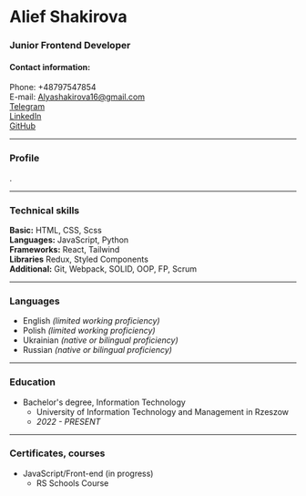 # Alief Shakirova
### Junior Frontend Developer
#### Contact information:
Phone: +48797547854 <br>
E-mail: Alyashakirova16@gmail.com <br>
[Telegram](https://t.me/AlyaShakirova)<br>
[LinkedIn](https://www.linkedin.com/in/alief-shakirova)<br>
[GitHub](https://github.com/Alief1620)<br>
***

### Profile

<p>.</p>

***


### Technical skills

**Basic:** HTML, CSS, Scss<br>
**Languages:** JavaScript, Python<br>
**Frameworks:** React, Tailwind<br>
**Libraries** Redux, Styled Components<br>
**Additional:** Git, Webpack, SOLID, OOP, FP, Scrum<br>

***

### Languages

* English *(limited working proficiency)*
* Polish *(limited working proficiency)*
* Ukrainian *(native or bilingual proficiency)*
* Russian *(native or bilingual proficiency)*

***

### Education

* Bachelor's degree, Information Technology
  + University of Information Technology and Management in Rzeszow
  + *2022 - PRESENT*

***

### Certificates, courses

* JavaScript/Front-end (in progress)
  + RS Schools Course
